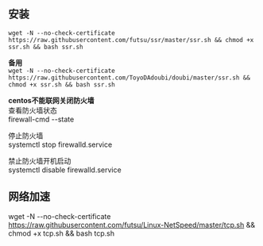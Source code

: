 
安装
----------------------------------------------------------------------
``
wget -N --no-check-certificate https://raw.githubusercontent.com/futsu/ssr/master/ssr.sh && chmod +x ssr.sh && bash ssr.sh
``

**备用<br>**
``
wget -N --no-check-certificate https://raw.githubusercontent.com/ToyoDAdoubi/doubi/master/ssr.sh && chmod +x ssr.sh && bash ssr.sh
``

**centos不能联网关闭防火墙<br>**
查看防火墙状态<br>
firewall-cmd --state<br>

停止防火墙<br>
systemctl stop firewalld.service<br>

禁止防火墙开机启动<br>
systemctl disable firewalld.service<br>


**网络加速**
----------------------------------------------------------------------
wget -N --no-check-certificate https://raw.githubusercontent.com/futsu/Linux-NetSpeed/master/tcp.sh && chmod +x tcp.sh && bash tcp.sh<br>
